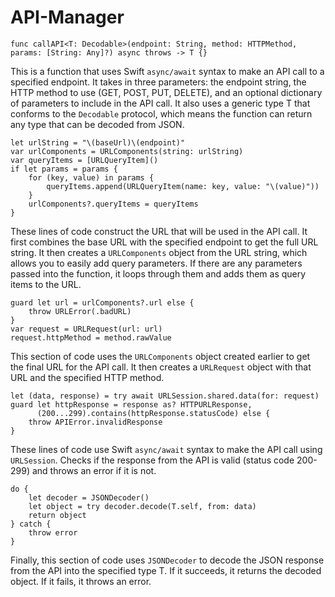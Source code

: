 # API-Manager

<pre><code>func callAPI&lt;T: Decodable&gt;(endpoint: String, method: HTTPMethod, params: [String: Any]?) async throws -&gt; T {}
</code></pre>
<p>This is a function that uses Swift <code>async/await</code> syntax to make an API call to a specified endpoint. It takes in three parameters: the endpoint string, the HTTP method to use (GET, POST, PUT, DELETE), and an optional dictionary of parameters to include in the API call. It also uses a generic type T that conforms to the <code>Decodable</code> protocol, which means the function can return any type that can be decoded from JSON.</p>
<pre><code>let urlString = "\(baseUrl)\(endpoint)"
var urlComponents = URLComponents(string: urlString)
var queryItems = [URLQueryItem]()
if let params = params {
    for (key, value) in params {
        queryItems.append(URLQueryItem(name: key, value: "\(value)"))
    }
    urlComponents?.queryItems = queryItems
}
</code></pre>
<p>These lines of code construct the URL that will be used in the API call. It first combines the base URL with the specified endpoint to get the full URL string. It then creates a <code>URLComponents</code> object from the URL string, which allows you to easily add query parameters. If there are any parameters passed into the function, it loops through them and adds them as query items to the URL.</p>
<pre><code>guard let url = urlComponents?.url else {
    throw URLError(.badURL)
}
var request = URLRequest(url: url)
request.httpMethod = method.rawValue
</code></pre>
<p>This section of code uses the <code>URLComponents</code> object created earlier to get the final URL for the API call. It then creates a <code>URLRequest</code> object with that URL and the specified HTTP method.</p>
<pre><code>let (data, response) = try await URLSession.shared.data(for: request)
guard let httpResponse = response as? HTTPURLResponse,
      (200...299).contains(httpResponse.statusCode) else {
    throw APIError.invalidResponse
}
</code></pre>
<p>These lines of code use Swift <code>async/await</code> syntax to make the API call using <code>URLSession</code>. Checks if the response from the API is valid (status code 200-299) and throws an error if it is not.</p>
<pre><code>do {
    let decoder = JSONDecoder()
    let object = try decoder.decode(T.self, from: data)
    return object
} catch {
    throw error
}
</code></pre>
<p>Finally, this section of code uses <code>JSONDecoder</code> to decode the JSON response from the API into the specified type T. If it succeeds, it returns the decoded object. If it fails, it throws an error.</p>
